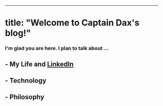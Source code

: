 ---
# title: "Welcome to Captain Dax's blog!"

### I'm glad you are here. I plan to talk about ...
## - My Life and [LinkedIn](https://linkedin.com/in/dax-mcdaniel/)
## - Technology
## - Philosophy

